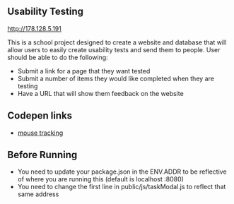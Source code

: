 ## Usability Testing

http://178.128.5.191

This is a school project designed to create a website and database that will allow users to easily create usability tests and send them to people.
User should be able to do the following:

* Submit a link for a page that they want tested
* Submit a number of items they would like completed when they are testing
* Have a URL that will show them feedback on the website

## Codepen links

* [mouse tracking](https://codepen.io/riderjensen/pen/xaRNEy)

## Before Running
* You need to update your package.json in the ENV.ADDR to be reflective of where you are running this (default is localhost :8080)
* You need to change the first line in public/js/taskModal.js to reflect that same address

